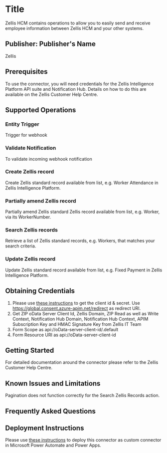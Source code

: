 # Title
Zellis HCM contains operations to allow you to easily send and receive employee information between Zellis HCM and your other systems. 

## Publisher: Publisher's Name
Zellis 

## Prerequisites
To use the connector, you will need credentials for the Zellis Intelligence Platform API suite and Notification Hub. Details on how to do this are available on the Zellis Customer Help Centre.   

## Supported Operations

### Entity Trigger
Trigger for webhook

### Validate Notification
To validate incoming webhook notification

### Create Zellis record
Create Zellis standard record available from list, e.g. Worker Attendance in Zellis Intelligence Platform.

### Partially amend Zellis record
Partially amend Zellis standard Zellis record available from list, e.g. Worker, via its WorkerNumber.

### Search Zellis records
Retrieve a list of Zellis standard records, e.g. Workers, that matches your search criteria.

### Update Zellis record
Update Zellis standard record available from list, e.g. Fixed Payment in Zellis Intelligence Platform.

## Obtaining Credentials
1) Please use [these instructions](https://learn.microsoft.com/en-us/azure/active-directory/develop/quickstart-register-app) to get the client id & secret. Use https://global.consent.azure-apim.net/redirect as redirect URI.
2) Get ZIP oData Server Client Id, Zellis Domain, ZIP Read as well as Write Context, Notification Hub Domain, Notification Hub Context, APIM Subscription Key and HMAC Signature Key from Zellis IT Team
3) Form Scope as api://oData-server-client-id/.default
4) Form Resource URI as api://oData-server-client-id

## Getting Started
For detailed documentation around the connector please refer to the Zellis Customer Help Centre.

## Known Issues and Limitations
Pagination does not function correctly for the Search Zellis Records action.

## Frequently Asked Questions

## Deployment Instructions
Please use [these instructions](https://docs.microsoft.com/en-us/connectors/custom-connectors/paconn-cli) to deploy this connector as custom connector in Microsoft Power Automate and Power Apps.
